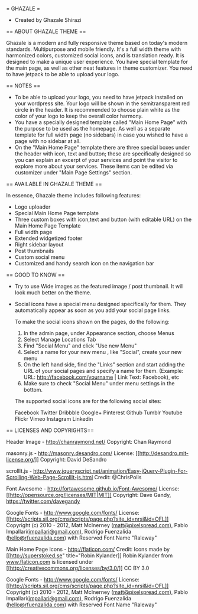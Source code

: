 = GHAZALE =

* Created by Ghazale Shirazi

== ABOUT GHAZALE THEME ==

Ghazale is a modern and fully responsive theme based on today's modern standards. Multipurpose and mobile friendly. It's a full width theme with harmonized colors, customized social icons, and is translation ready. It is designed to make a unique user experience. You have special template for the main page, as well as other neat features in theme customizer. You need to have jetpack to be able to upload your logo.

== NOTES ==

* To be able to upload your logo, you need to have jetpack installed on your wordpress site. Your logo will be shown in the semitransparent red circle in the header. It is recommended to choose plain white as the color of your logo to keep the overall color harmony.
* You have a specially designed template called "Main Home Page" with the purpose to be used as the homepage. As well as a separate template for full width page (no sidebars) in case you wished to have a page with no sidebar at all.
* On the "Main Home Page" template there are three special boxes under the header with icon, text and button; these are specifically designed so you can explain an excerpt of your services and point the visitor to explore more about your services. These items can be edited via customizer under "Main Page Settings" section.

== AVAILABLE IN GHAZALE THEME ==

In essence, Ghazale theme includes following features:

* Logo uploader
* Special Main Home Page template
* Three custom boxes with icon,text and button (with editable URL) on the Main Home Page Template
* Full width page
* Extended widgetized footer
* Right sidebar layout
* Post thumbnails
* Custom social menu
* Customized and handy search icon on the navigation bar


== GOOD TO KNOW ==

* Try to use Wide images as the featured image / post thumbnail. It will look much better on the theme.
* Social icons have a special menu designed specifically for them. They automatically appear as soon as you add your social page links.

    To make the social icons shown on the pages, do the following:

    1. In the admin page, under Appearance section, choose Menus
    2. Select Manage Locations Tab
    3. Find "Social Menu" and click "Use new Menu"
    4. Select a name for your new menu , like "Social", create your new menu
    5. On the left hand side, find the "Links" section and start adding the URL of your social pages and specify a name for them. (Example: URL: http://facebook.com/yourname | Link Text: Facebook), etc
    6. Make sure to check "Social Menu" under menu settings in the bottom.

    The supported social icons are for the following social sites:

    Facebook
    Twitter
    Dribbble
    Google+
    Pinterest
    Github
    Tumblr
    Youtube
    Flickr
    Vimeo
    Instagram
    Linkedin


== LICENSES AND COPYRIGHTS==

Header Image - http://chanraymond.net/
Copyright: Chan Raymond

masonry.js - http://masonry.desandro.com/
License: [[http://desandro.mit-license.org/]]
Copyright: David DeSandro

scrollIt.js - http://www.jqueryscript.net/animation/Easy-jQuery-Plugin-For-Scrolling-Web-Page-ScrollIt-js.html
Credit: @ChrisPolis

Font Awesome - http://fortawesome.github.io/Font-Awesome/
License: [[http://opensource.org/licenses/MIT|MIT]]
Copyright: Dave Gandy, https://twitter.com/davegandy

Google Fonts - http://www.google.com/fonts/
License: [[http://scripts.sil.org/cms/scripts/page.php?site_id=nrsi&id=OFL]]
Copyright (c) 2010 - 2012, Matt McInerney (matt@pixelspread.com), Pablo Impallari(impallari@gmail.com), Rodrigo Fuenzalida (hello@rfuenzalida.com) with Reserved Font Name "Raleway"

Main Home Page Icons - http://flaticon.com/
Credit: Icons made by [[http://superstoked.se" title="Robin Kylander]] Robin Kylander from www.flaticon.com is licensed under [[http://creativecommons.org/licenses/by/3.0/]] CC BY 3.0

Google Fonts - http://www.google.com/fonts/
License: [[http://scripts.sil.org/cms/scripts/page.php?site_id=nrsi&id=OFL]]
Copyright (c) 2010 - 2012, Matt McInerney (matt@pixelspread.com), Pablo Impallari(impallari@gmail.com), Rodrigo Fuenzalida (hello@rfuenzalida.com) with Reserved Font Name "Raleway"
